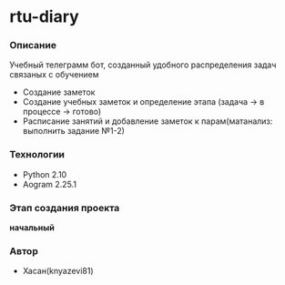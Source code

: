 # rtu-diary
### Описание
Учебный телеграмм бот, созданный удобного распределения задач связаных с обучением
- Создание заметок
- Создание учебных заметок и определение этапа (задача -> в процессе -> готово)
- Расписание занятий и добавление заметок к парам(матанализ: выполнить задание №1-2) 
### Технологии
- Python 2.10
- Aogram 2.25.1
### Этап создания проекта
**начальный**
### Автор
- Хасан(knyazevi81)


